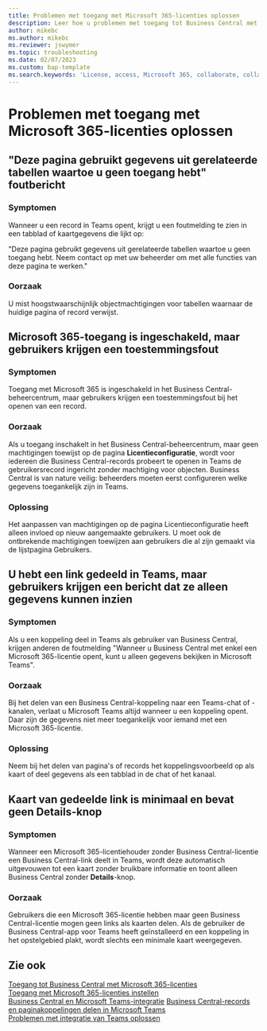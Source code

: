 ```yaml
---
title: Problemen met toegang met Microsoft 365-licenties oplossen
description: Leer hoe u problemen met toegang tot Business Central met enkel een Microsoft 365-licentie kunt oplossen.
author: mikebc
ms.author: mikebc
ms.reviewer: jswymer
ms.topic: troubleshooting
ms.date: 02/07/2023
ms.custom: bap-template
ms.search.keywords: 'License, access, Microsoft 365, collaborate, collaboration, Teams, Microsoft Teams'
---
```


# <a name="troubleshoot-access-with-microsoft-365-licenses"></a><a name="troubleshoot-access-with-microsoft-365-licenses"></a><a name="troubleshoot-access-with-microsoft-365-licenses"></a>Problemen met toegang met Microsoft 365-licenties oplossen

## <a name="this-page-uses-data-from-related-tables-that-you-do-not-have-access-to-error-message"></a><a name="this-page-uses-data-from-related-tables-that-you-do-not-have-access-to-error-message"></a><a name="this-page-uses-data-from-related-tables-that-you-do-not-have-access-to-error-message"></a>"Deze pagina gebruikt gegevens uit gerelateerde tabellen waartoe u geen toegang hebt" foutbericht

### <a name="symptoms"></a><a name="symptoms"></a><a name="symptoms"></a>Symptomen

Wanneer u een record in Teams opent, krijgt u een foutmelding te zien in een tabblad of kaartgegevens die lijkt op:

"Deze pagina gebruikt gegevens uit gerelateerde tabellen waartoe u geen toegang hebt. Neem contact op met uw beheerder om met alle functies van deze pagina te werken."

### <a name="cause"></a><a name="cause"></a><a name="cause"></a>Oorzaak

U mist hoogstwaarschijnlijk objectmachtigingen voor tabellen waarnaar de huidige pagina of record verwijst.

## <a name="microsoft-365-access-has-been-enabled-but-users-get-a-permission-error"></a><a name="microsoft-365-access-has-been-enabled-but-users-get-a-permission-error"></a><a name="microsoft-365-access-has-been-enabled-but-users-get-a-permission-error"></a>Microsoft 365-toegang is ingeschakeld, maar gebruikers krijgen een toestemmingsfout

### <a name="symptoms-1"></a><a name="symptoms-1"></a><a name="symptoms-1"></a>Symptomen

Toegang met Microsoft 365 is ingeschakeld in het Business Central-beheercentrum, maar gebruikers krijgen een toestemmingsfout bij het openen van een record.

### <a name="cause-1"></a><a name="cause-1"></a><a name="cause-1"></a>Oorzaak

Als u toegang inschakelt in het Business Central-beheercentrum, maar geen machtigingen toewijst op de pagina **Licentieconfiguratie**, wordt voor iedereen die Business Central-records probeert te openen in Teams de gebruikersrecord ingericht zonder machtiging voor objecten. Business Central is van nature veilig: beheerders moeten eerst configureren welke gegevens toegankelijk zijn in Teams. 

### <a name="resolution"></a><a name="resolution"></a><a name="resolution"></a>Oplossing

Het aanpassen van machtigingen op de pagina Licentieconfiguratie heeft alleen invloed op nieuw aangemaakte gebruikers. U moet ook de ontbrekende machtigingen toewijzen aan gebruikers die al zijn gemaakt via de lijstpagina Gebruikers. 

## <a name="you-shared-a-link-in-teams-but-users-get-a-message-that-they-can-only-view-data"></a><a name="you-shared-a-link-in-teams-but-users-get-a-message-that-they-can-only-view-data"></a><a name="you-shared-a-link-in-teams-but-users-get-a-message-that-they-can-only-view-data"></a>U hebt een link gedeeld in Teams, maar gebruikers krijgen een bericht dat ze alleen gegevens kunnen inzien

### <a name="symptoms-2"></a><a name="symptoms-2"></a><a name="symptoms-2"></a>Symptomen

Als u een koppeling deel in Teams als gebruiker van Business Central, krijgen anderen de foutmelding "Wanneer u Business Central met enkel een Microsoft 365-licentie opent, kunt u alleen gegevens bekijken in Microsoft Teams".

### <a name="cause-2"></a><a name="cause-2"></a><a name="cause-2"></a>Oorzaak

Bij het delen van een Business Central-koppeling naar een Teams-chat of -kanalen, verlaat u Microsoft Teams altijd wanneer u een koppeling opent. Daar zijn de gegevens niet meer toegankelijk voor iemand met een Microsoft 365-licentie.

### <a name="resolution-1"></a><a name="resolution-1"></a><a name="resolution-1"></a>Oplossing

Neem bij het delen van pagina's of records het koppelingsvoorbeeld op als kaart of deel gegevens als een tabblad in de chat of het kanaal.

## <a name="card-from-shared-link-is-minimal-and-doesnt-include-details-button"></a><a name="card-from-shared-link-is-minimal-and-doesnt-include-details-button"></a><a name="card-from-shared-link-is-minimal-and-doesnt-include-details-button"></a>Kaart van gedeelde link is minimaal en bevat geen Details-knop

### <a name="symptoms-3"></a><a name="symptoms-3"></a><a name="symptoms-3"></a>Symptomen

Wanneer een Microsoft 365-licentiehouder zonder Business Central-licentie een Business Central-link deelt in Teams, wordt deze automatisch uitgevouwen tot een kaart zonder bruikbare informatie en toont alleen Business Central zonder **Details**-knop.

### <a name="cause-3"></a><a name="cause-3"></a><a name="cause-3"></a>Oorzaak

Gebruikers die een Microsoft 365-licentie hebben maar geen Business Central-licentie mogen geen links als kaarten delen. Als de gebruiker de Business Central-app voor Teams heeft geïnstalleerd en een koppeling in het opstelgebied plakt, wordt slechts een minimale kaart weergegeven. 

## <a name="see-also"></a><a name="see-also"></a><a name="see-also"></a>Zie ook

[Toegang tot Business Central met Microsoft 365-licenties](admin-access-with-m365-license.md#minimum-requirements)  
[Toegang met Microsoft 365-licenties instellen](admin-access-with-m365-license-setup.md)  
[Business Central en Microsoft Teams-integratie](across-teams-overview.md)
[Business Central-records en paginakoppelingen delen in Microsoft Teams](across-working-with-teams.md)  
[Problemen met integratie van Teams oplossen](admin-teams-troubleshooting.md)  
